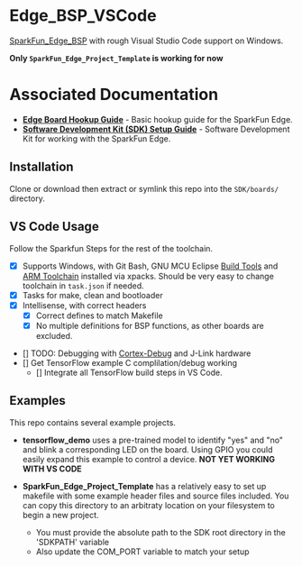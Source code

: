 # Edge_BSP_VSCode


[SparkFun_Edge_BSP](https://github.com/sparkfun/SparkFun_Edge_BSP) with rough Visual Studio Code support on Windows.

**Only `SparkFun_Edge_Project_Template` is working for now**

# Associated Documentation
* **[Edge Board Hookup Guide](https://learn.sparkfun.com/tutorials/sparkfun-edge-hookup-guide)** - Basic hookup guide for the SparkFun Edge.
* **[Software Development Kit (SDK) Setup Guide](https://learn.sparkfun.com/tutorials/using-sparkfun-edge-board-with-ambiq-apollo3-sdk)** - Software Development Kit for working with the SparkFun Edge.


## Installation

Clone or download then extract or symlink this repo into the ```SDK/boards/``` directory. 

## VS Code Usage

Follow the Sparkfun Steps for the rest of the toolchain.

- [x] Supports Windows, with Git Bash, GNU MCU Eclipse [Build Tools](https://gnu-mcu-eclipse.github.io/windows-build-tools/) and [ARM Toolchain](https://gnu-mcu-eclipse.github.io/toolchain/arm/install/) installed via xpacks. Should be very easy to change toolchain in `task.json` if needed.
- [x] Tasks for make, clean and bootloader
- [x] Intellisense, with correct headers
  - [x] Correct defines to match Makefile
  - [x] No multiple definitions for BSP functions, as other boards are excluded.
- [] TODO: Debugging with [Cortex-Debug](https://marcelball.ca/projects/cortex-debug/) and J-Link hardware
- [] Get TensorFlow example C complilation/debug working
  - [] Integrate all TensorFlow build steps in VS Code.

## Examples
This repo contains several example projects. 

* **tensorflow_demo** uses a pre-trained model to identify "yes" and "no" and blink a corresponding LED on the board. Using GPIO you could easily expand this example to control a device.  **NOT YET WORKING WITH VS CODE**

* **SparkFun_Edge_Project_Template** has a relatively easy to set up makefile with some example header files and source files included. You can copy this directory to an arbitraty location on your filesystem to begin a new project. 
  * You must provide the absolute path to the SDK root directory in the 'SDKPATH' variable
  * Also update the COM_PORT variable to match your setup
